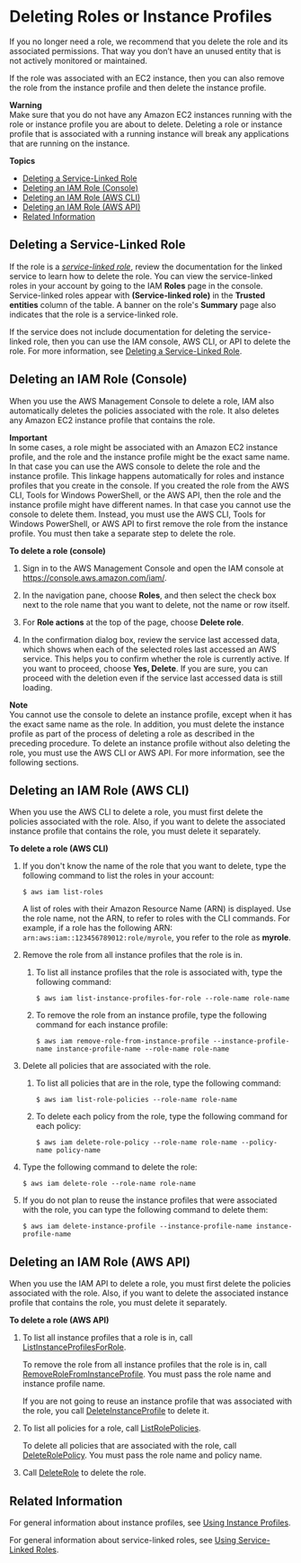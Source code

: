 # Deleting Roles or Instance Profiles<a name="id_roles_manage_delete"></a>

If you no longer need a role, we recommend that you delete the role and its associated permissions\. That way you don’t have an unused entity that is not actively monitored or maintained\. 

If the role was associated with an EC2 instance, then you can also remove the role from the instance profile and then delete the instance profile\.

**Warning**  
Make sure that you do not have any Amazon EC2 instances running with the role or instance profile you are about to delete\. Deleting a role or instance profile that is associated with a running instance will break any applications that are running on the instance\.

**Topics**
+ [Deleting a Service\-Linked Role](#id_roles_manage_delete_slr)
+ [Deleting an IAM Role \(Console\)](#roles-managingrole-deleting-console)
+ [Deleting an IAM Role \(AWS CLI\)](#roles-managingrole-deleting-cli)
+ [Deleting an IAM Role \(AWS API\)](#roles-managingrole-deleting-api)
+ [Related Information](#roles-managingrole-deleting-related-info)

## Deleting a Service\-Linked Role<a name="id_roles_manage_delete_slr"></a>

If the role is a *[service\-linked role](id_roles_terms-and-concepts.md#iam-term-service-linked-role)*, review the documentation for the linked service to learn how to delete the role\. You can view the service\-linked roles in your account by going to the IAM **Roles** page in the console\. Service\-linked roles appear with **\(Service\-linked role\)** in the **Trusted entities** column of the table\. A banner on the role's **Summary** page also indicates that the role is a service\-linked role\.

If the service does not include documentation for deleting the service\-linked role, then you can use the IAM console, AWS CLI, or API to delete the role\. For more information, see [Deleting a Service\-Linked Role](using-service-linked-roles.md#delete-service-linked-role)\.

## Deleting an IAM Role \(Console\)<a name="roles-managingrole-deleting-console"></a>

When you use the AWS Management Console to delete a role, IAM also automatically deletes the policies associated with the role\. It also deletes any Amazon EC2 instance profile that contains the role\.

**Important**  
In some cases, a role might be associated with an Amazon EC2 instance profile, and the role and the instance profile might be the exact same name\. In that case you can use the AWS console to delete the role and the instance profile\. This linkage happens automatically for roles and instance profiles that you create in the console\. If you created the role from the AWS CLI, Tools for Windows PowerShell, or the AWS API, then the role and the instance profile might have different names\. In that case you cannot use the console to delete them\. Instead, you must use the AWS CLI, Tools for Windows PowerShell, or AWS API to first remove the role from the instance profile\. You must then take a separate step to delete the role\.

**To delete a role \(console\)**

1. Sign in to the AWS Management Console and open the IAM console at [https://console\.aws\.amazon\.com/iam/](https://console.aws.amazon.com/iam/)\.

1. In the navigation pane, choose **Roles**, and then select the check box next to the role name that you want to delete, not the name or row itself\. 

1. For **Role actions** at the top of the page, choose **Delete role**\.

1. In the confirmation dialog box, review the service last accessed data, which shows when each of the selected roles last accessed an AWS service\. This helps you to confirm whether the role is currently active\. If you want to proceed, choose **Yes, Delete**\. If you are sure, you can proceed with the deletion even if the service last accessed data is still loading\.

**Note**  
You cannot use the console to delete an instance profile, except when it has the exact same name as the role\. In addition, you must delete the instance profile as part of the process of deleting a role as described in the preceding procedure\. To delete an instance profile without also deleting the role, you must use the AWS CLI or AWS API\. For more information, see the following sections\.

## Deleting an IAM Role \(AWS CLI\)<a name="roles-managingrole-deleting-cli"></a>

When you use the AWS CLI to delete a role, you must first delete the policies associated with the role\. Also, if you want to delete the associated instance profile that contains the role, you must delete it separately\.

**To delete a role \(AWS CLI\)**

1. If you don't know the name of the role that you want to delete, type the following command to list the roles in your account:

   ```
   $ aws iam list-roles
   ```

   A list of roles with their Amazon Resource Name \(ARN\) is displayed\. Use the role name, not the ARN, to refer to roles with the CLI commands\. For example, if a role has the following ARN: `arn:aws:iam::123456789012:role/myrole`, you refer to the role as **myrole**\.

1. Remove the role from all instance profiles that the role is in\.

   1. To list all instance profiles that the role is associated with, type the following command:

      ```
      $ aws iam list-instance-profiles-for-role --role-name role-name
      ```

   1. To remove the role from an instance profile, type the following command for each instance profile:

      ```
      $ aws iam remove-role-from-instance-profile --instance-profile-name instance-profile-name --role-name role-name
      ```

1. Delete all policies that are associated with the role\.

   1. To list all policies that are in the role, type the following command:

      ```
      $ aws iam list-role-policies --role-name role-name
      ```

   1. To delete each policy from the role, type the following command for each policy: 

      ```
      $ aws iam delete-role-policy --role-name role-name --policy-name policy-name
      ```

1. Type the following command to delete the role:

   ```
   $ aws iam delete-role --role-name role-name
   ```

1. If you do not plan to reuse the instance profiles that were associated with the role, you can type the following command to delete them:

   ```
   $ aws iam delete-instance-profile --instance-profile-name instance-profile-name
   ```

## Deleting an IAM Role \(AWS API\)<a name="roles-managingrole-deleting-api"></a>

When you use the IAM API to delete a role, you must first delete the policies associated with the role\. Also, if you want to delete the associated instance profile that contains the role, you must delete it separately\.

**To delete a role \(AWS API\)**

1. To list all instance profiles that a role is in, call [ListInstanceProfilesForRole](http://docs.aws.amazon.com/IAM/latest/APIReference/API_ListInstanceProfilesForRole.html)\.

   To remove the role from all instance profiles that the role is in, call [RemoveRoleFromInstanceProfile](http://docs.aws.amazon.com/IAM/latest/APIReference/API_RemoveRoleFromInstanceProfile.html)\. You must pass the role name and instance profile name\. 

   If you are not going to reuse an instance profile that was associated with the role, you call [DeleteInstanceProfile](http://docs.aws.amazon.com/IAM/latest/APIReference/API_DeleteInstanceProfile.html) to delete it\.

1. To list all policies for a role, call [ListRolePolicies](http://docs.aws.amazon.com/IAM/latest/APIReference/API_ListRolePolicies.html)\.

   To delete all policies that are associated with the role, call [DeleteRolePolicy](http://docs.aws.amazon.com/IAM/latest/APIReference/API_DeleteRolePolicy.html)\. You must pass the role name and policy name\. 

1. Call [DeleteRole](http://docs.aws.amazon.com/IAM/latest/APIReference/API_DeleteRole.html) to delete the role\.

## Related Information<a name="roles-managingrole-deleting-related-info"></a>

For general information about instance profiles, see [Using Instance Profiles](id_roles_use_switch-role-ec2_instance-profiles.md)\.

For general information about service\-linked roles, see [Using Service\-Linked Roles](using-service-linked-roles.md)\.